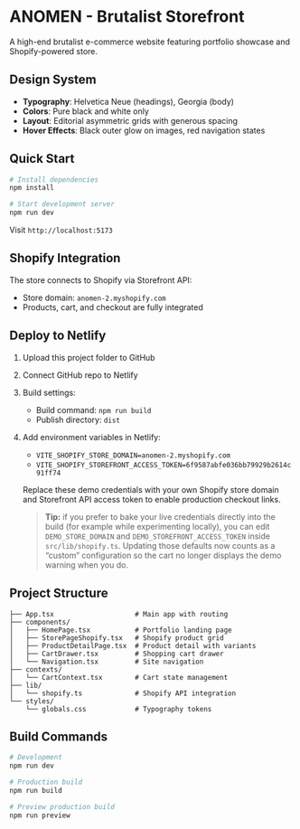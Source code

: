 # ANOMEN - Brutalist Storefront

A high-end brutalist e-commerce website featuring portfolio showcase and Shopify-powered store.

## Design System

- **Typography**: Helvetica Neue (headings), Georgia (body)
- **Colors**: Pure black and white only
- **Layout**: Editorial asymmetric grids with generous spacing
- **Hover Effects**: Black outer glow on images, red navigation states

## Quick Start

```bash
# Install dependencies
npm install

# Start development server
npm run dev
```

Visit `http://localhost:5173`

## Shopify Integration

The store connects to Shopify via Storefront API:
- Store domain: `anomen-2.myshopify.com`
- Products, cart, and checkout are fully integrated

## Deploy to Netlify

1. Upload this project folder to GitHub
2. Connect GitHub repo to Netlify
3. Build settings:
   - Build command: `npm run build`
   - Publish directory: `dist`
4. Add environment variables in Netlify:
   - `VITE_SHOPIFY_STORE_DOMAIN=anomen-2.myshopify.com`
   - `VITE_SHOPIFY_STOREFRONT_ACCESS_TOKEN=6f9587abfe036bb79929b2614c91ff74`

   Replace these demo credentials with your own Shopify store domain and Storefront API access token to enable production checkout links.

   > **Tip:** if you prefer to bake your live credentials directly into the build (for example while experimenting locally), you can edit `DEMO_STORE_DOMAIN` and `DEMO_STOREFRONT_ACCESS_TOKEN` inside `src/lib/shopify.ts`. Updating those defaults now counts as a “custom” configuration so the cart no longer displays the demo warning when you do.

## Project Structure

```
├── App.tsx                    # Main app with routing
├── components/
│   ├── HomePage.tsx           # Portfolio landing page
│   ├── StorePageShopify.tsx   # Shopify product grid
│   ├── ProductDetailPage.tsx  # Product detail with variants
│   ├── CartDrawer.tsx         # Shopping cart drawer
│   └── Navigation.tsx         # Site navigation
├── contexts/
│   └── CartContext.tsx        # Cart state management
├── lib/
│   └── shopify.ts             # Shopify API integration
└── styles/
    └── globals.css            # Typography tokens
```

## Build Commands

```bash
# Development
npm run dev

# Production build
npm run build

# Preview production build
npm run preview
```
